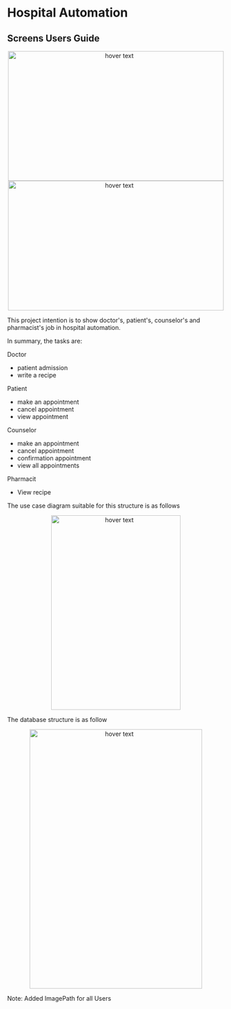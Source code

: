 # Hospital Automation




<p align="center"><h2>Screens Users Guide</h2></p>

<p align="center">
  <img src="https://user-images.githubusercontent.com/82450697/126832540-aff52314-4ec9-4107-834a-9df19a8a7a05.PNG"  width="500px" height="300px" title="hover text">
  <img src="https://user-images.githubusercontent.com/82450697/126832561-9d78355c-e8e8-4ace-a5ff-f07fc0bd7d9e.PNG"  width="500" height="300px" title="hover text">
</p>



 This project intention is to show doctor's, patient's, counselor's and pharmacist's job in hospital automation.
 
 In summary, the tasks are:
 
 Doctor
 - patient admission 
 - write a recipe

 Patient
 - make an appointment
 - cancel appointment
 - view appointment
 
 Counselor
 - make an appointment
 - cancel appointment
 - confirmation appointment
 - view all appointments

 Pharmacit
 - View recipe

The use case diagram suitable for this structure is as follows

<p align="center">
  <img src="https://user-images.githubusercontent.com/82450697/126831365-b67a0e88-d62d-43be-bb78-9d021384bcb6.png"  width="300px" height="450px" title="hover text">
</p>

The database structure is as follow

<p align="center">
  <img src="https://user-images.githubusercontent.com/82450697/126034809-e3f8625b-3504-4f16-a0eb-b0b2c135a3f6.png"  width="400px" height="600px" title="hover text">
</p>
Note: Added ImagePath for all Users



